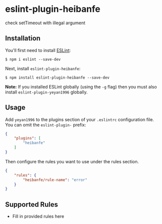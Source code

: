 # eslint-plugin-heibanfe

check setTimeout with illegal argument

## Installation

You'll first need to install [ESLint](http://eslint.org):

```
$ npm i eslint --save-dev
```

Next, install `eslint-plugin-heibanfe`:

```
$ npm install eslint-plugin-heibanfe --save-dev
```

**Note:** If you installed ESLint globally (using the `-g` flag) then you must also install `eslint-plugin-yeyan1996` globally.

## Usage

Add `yeyan1996` to the plugins section of your `.eslintrc` configuration file. You can omit the `eslint-plugin-` prefix:

```json
{
    "plugins": [
        "heibanfe"
    ]
}
```


Then configure the rules you want to use under the rules section.

```json
{
    "rules": {
        "heibanfe/rule-name": "error"
    }
}
```

## Supported Rules

* Fill in provided rules here






